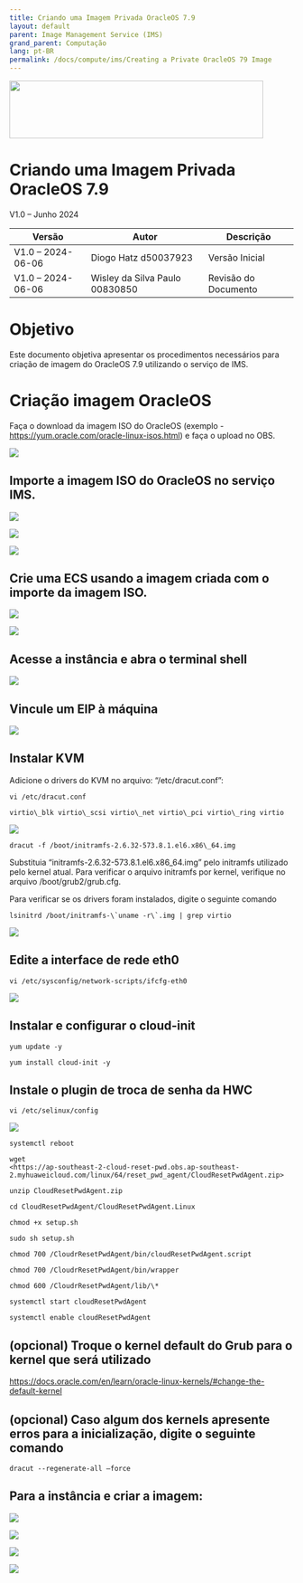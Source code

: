 ```yaml
---
title: Criando uma Imagem Privada OracleOS 7.9
layout: default
parent: Image Management Service (IMS)
grand_parent: Computação
lang: pt-BR
permalink: /docs/compute/ims/Creating a Private OracleOS 79 Image
---
```

<img width="450px" height="102px" src="https://console-static.huaweicloud.com/static/authui/20210202115135/public/custom/images/logo-en.svg">

# Criando uma Imagem Privada OracleOS 7.9

V1.0 – Junho 2024

| **Versão**        | **Autor**                      | **Descrição**        |
| ----------------- | ------------------------------ | -------------------- |
| V1.0 – 2024-06-06 | Diogo Hatz d50037923           | Versão Inicial       |
| V1.0 – 2024-06-06 | Wisley da Silva Paulo 00830850 | Revisão do Documento |

# Objetivo

Este documento objetiva apresentar os procedimentos necessários para
criação de imagem do OracleOS 7.9 utilizando o serviço de IMS.

# Criação imagem OracleOS

Faça o download da imagem ISO do OracleOS (exemplo - <https://yum.oracle.com/oracle-linux-isos.html>) e faça o upload no OBS.

![](/huaweicloud-knowledge-base/assets/images/ECS-Private-OracleOS-7.9-Image/media/image3.png)

## Importe a imagem ISO do OracleOS no serviço IMS.

![](/huaweicloud-knowledge-base/assets/images/ECS-Private-OracleOS-7.9-Image/media/image4.png)

![](/huaweicloud-knowledge-base/assets/images/ECS-Private-OracleOS-7.9-Image/media/image5.png)

![](/huaweicloud-knowledge-base/assets/images/ECS-Private-OracleOS-7.9-Image/media/image6.png)

## Crie uma ECS usando a imagem criada com o importe da imagem ISO.

![](/huaweicloud-knowledge-base/assets/images/ECS-Private-OracleOS-7.9-Image/media/image7.png)

![](/huaweicloud-knowledge-base/assets/images/ECS-Private-OracleOS-7.9-Image/media/image8.png)

## Acesse a instância e abra o terminal shell

![](/huaweicloud-knowledge-base/assets/images/ECS-Private-OracleOS-7.9-Image/media/image9.png)

## Vincule um EIP à máquina

![](/huaweicloud-knowledge-base/assets/images/ECS-Private-OracleOS-7.9-Image/media/image10.png)

## Instalar KVM

Adicione o drivers do KVM no arquivo: “/etc/dracut.conf”:

```shell
vi /etc/dracut.conf

virtio\_blk virtio\_scsi virtio\_net virtio\_pci virtio\_ring virtio
```

![](/huaweicloud-knowledge-base/assets/images/ECS-Private-OracleOS-7.9-Image/media/image11.png)

```shell
dracut -f /boot/initramfs-2.6.32-573.8.1.el6.x86\_64.img
```

Substituia “initramfs-2.6.32-573.8.1.el6.x86\_64.img” pelo initramfs
utilizado pelo kernel atual. Para verificar o arquivo initramfs por
kernel, verifique no arquivo /boot/grub2/grub.cfg.

Para verificar se os drivers foram instalados, digite o seguinte comando

```shell
lsinitrd /boot/initramfs-\`uname -r\`.img | grep virtio
```

![](/huaweicloud-knowledge-base/assets/images/ECS-Private-OracleOS-7.9-Image/media/image12.png)

## Edite a interface de rede eth0

```shell
vi /etc/sysconfig/network-scripts/ifcfg-eth0
```

![](/huaweicloud-knowledge-base/assets/images/ECS-Private-OracleOS-7.9-Image/media/image13.png)

## Instalar e configurar o cloud-init

```shell
yum update -y

yum install cloud-init -y
```

## Instale o plugin de troca de senha da HWC

```shell
vi /etc/selinux/config
```

![](/huaweicloud-knowledge-base/assets/images/ECS-Private-OracleOS-7.9-Image/media/image14.png)

```shell
systemctl reboot

wget
<https://ap-southeast-2-cloud-reset-pwd.obs.ap-southeast-2.myhuaweicloud.com/linux/64/reset_pwd_agent/CloudResetPwdAgent.zip>

unzip CloudResetPwdAgent.zip

cd CloudResetPwdAgent/CloudResetPwdAgent.Linux

chmod +x setup.sh

sudo sh setup.sh

chmod 700 /CloudrResetPwdAgent/bin/cloudResetPwdAgent.script

chmod 700 /CloudrResetPwdAgent/bin/wrapper

chmod 600 /CloudrResetPwdAgent/lib/\*

systemctl start cloudResetPwdAgent

systemctl enable cloudResetPwdAgent
```

## (opcional) Troque o kernel default do Grub para o kernel que será utilizado

<https://docs.oracle.com/en/learn/oracle-linux-kernels/#change-the-default-kernel>

## (opcional) Caso algum dos kernels apresente erros para a inicialização, digite o seguinte comando

```shell
dracut --regenerate-all –force
```

## Para a instância e criar a imagem:

![](/huaweicloud-knowledge-base/assets/images/ECS-Private-OracleOS-7.9-Image/media/image15.png)

![](/huaweicloud-knowledge-base/assets/images/ECS-Private-OracleOS-7.9-Image/media/image16.png)

![](/huaweicloud-knowledge-base/assets/images/ECS-Private-OracleOS-7.9-Image/media/image17.png)

![](/huaweicloud-knowledge-base/assets/images/ECS-Private-OracleOS-7.9-Image/media/image18.png)
